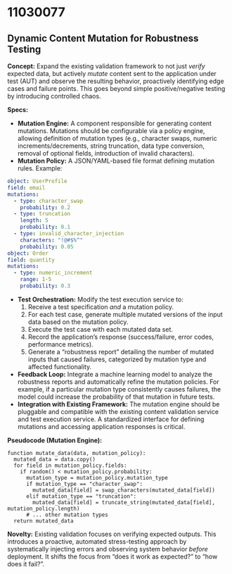 # 11030077

## Dynamic Content Mutation for Robustness Testing

**Concept:** Expand the existing validation framework to not just *verify* expected data, but actively *mutate* content sent to the application under test (AUT) and observe the resulting behavior, proactively identifying edge cases and failure points. This goes beyond simple positive/negative testing by introducing controlled chaos.

**Specs:**

*   **Mutation Engine:** A component responsible for generating content mutations. Mutations should be configurable via a policy engine, allowing definition of mutation types (e.g., character swaps, numeric increments/decrements, string truncation, data type conversion, removal of optional fields, introduction of invalid characters).
*   **Mutation Policy:** A JSON/YAML-based file format defining mutation rules.  Example:

```yaml
object: UserProfile
field: email
mutations:
  - type: character_swap
    probability: 0.2
  - type: truncation
    length: 5
    probability: 0.1
  - type: invalid_character_injection
    characters: "!@#$%^"
    probability: 0.05
object: Order
field: quantity
mutations:
  - type: numeric_increment
    range: 1-5
    probability: 0.3
```

*   **Test Orchestration:**  Modify the test execution service to:
    1.  Receive a test specification *and* a mutation policy.
    2.  For each test case, generate multiple mutated versions of the input data based on the mutation policy.
    3.  Execute the test case with each mutated data set.
    4.  Record the application’s response (success/failure, error codes, performance metrics).
    5.  Generate a “robustness report” detailing the number of mutated inputs that caused failures, categorized by mutation type and affected functionality.
*   **Feedback Loop:** Integrate a machine learning model to analyze the robustness reports and automatically refine the mutation policies. For example, if a particular mutation type consistently causes failures, the model could increase the probability of that mutation in future tests.
*   **Integration with Existing Framework:**  The mutation engine should be pluggable and compatible with the existing content validation service and test execution service. A standardized interface for defining mutations and accessing application responses is critical.

**Pseudocode (Mutation Engine):**

```
function mutate_data(data, mutation_policy):
  mutated_data = data.copy()
  for field in mutation_policy.fields:
    if random() < mutation_policy.probability:
      mutation_type = mutation_policy.mutation_type
      if mutation_type == "character_swap":
        mutated_data[field] = swap_characters(mutated_data[field])
      elif mutation_type == "truncation":
        mutated_data[field] = truncate_string(mutated_data[field], mutation_policy.length)
      # ... other mutation types
  return mutated_data
```

**Novelty:**  Existing validation focuses on verifying expected outputs. This introduces a proactive, automated stress-testing approach by systematically injecting errors and observing system behavior *before* deployment. It shifts the focus from “does it work as expected?” to “how does it fail?”.